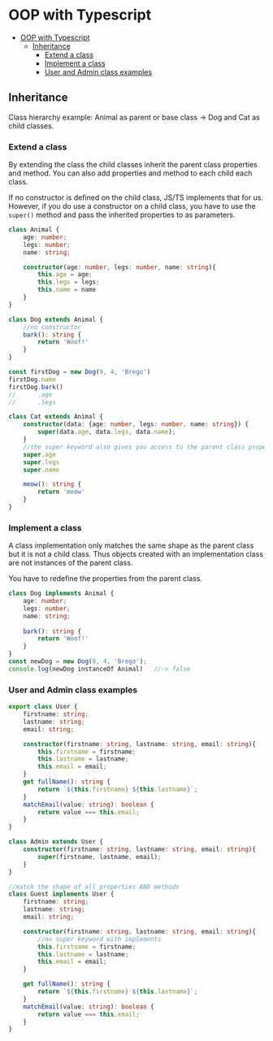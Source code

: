 # OOP with Typescript
- [OOP with Typescript](#oop-with-typescript)
  - [Inheritance](#inheritance)
    - [Extend a class](#extend-a-class)
    - [Implement a class](#implement-a-class)
    - [User and Admin class examples](#user-and-admin-class-examples)

## Inheritance
Class hierarchy example: Animal as parent or base class -> Dog and Cat as child classes.

### Extend a class
By extending the class the child classes inherit the parent class properties and method. You can also add properties and method to each child each class.

If no constructor is defined on the child class, JS/TS implements that for us. However, if you do use a constructor on a child class, you have to use the `super()` method and pass the inherited properties to as parameters.
```ts
class Animal {
    age: number;
    legs: number;
    name: string;

    constructor(age: number, legs: number, name: string){
        this.age = age;
        this.legs = legs;
        this.name = name
    }
}

class Dog extends Animal {
    //no constructor
    bark(): string {
        return 'Woof!'
    }
}

const firstDog = new Dog(9, 4, 'Brego')
firstDog.name
firstDog.bark()
//      .age
//      .legs

class Cat extends Animal {
    constructor(data: {age: number, legs: number, name: string}) {
        super(data.age, data.legs, data.name);
    }
    //the super keyword also gives you access to the parent class properties directly if a constructor is used
    super.age
    super.legs
    super.name

    meow(): string {
        return 'meow'
    }
}

```
### Implement a class
A class implementation only matches the same shape as the parent class but it is not a child class. Thus objects created with an implementation class are not instances of the parent class.

You have to redefine the properties from the parent class.
```ts
class Dog implements Animal {
    age: number;
    legs: number;
    name: string;
    
    bark(): string {
        return 'Woof!'
    }
}
const newDog = new Dog(9, 4, 'Brego');
console.log(newDog instanceOf Animal)   //-> false
```

### User and Admin class examples
```ts
export class User {
    firstname: string;
    lastname: string;
    email: string;

    constructor(firstname: string, lastname: string, email: string){
        this.firstname = firstname;
        this.lastname = lastname;
        this.email = email;
    }
    get fullName(): string {
        return `${this.firstname} ${this.lastname}`;
    }
    matchEmail(value: string): boolean {        
        return value === this.email;
    }
}

class Admin extends User {
    constructor(firstname: string, lastname: string, email: string){
        super(firstname, lastname, email);
    }
}

//match the shape of all properties AND methods
class Guest implements User {
    firstname: string;
    lastname: string;
    email: string;

    constructor(firstname: string, lastname: string, email: string){
        //no super keyword with implements
        this.firstname = firstname;
        this.lastname = lastname;
        this.email = email;
    }

    get fullName(): string {
        return `${this.firstname} ${this.lastname}`;
    }
    matchEmail(value: string): boolean {        
        return value === this.email;
    }
}
```